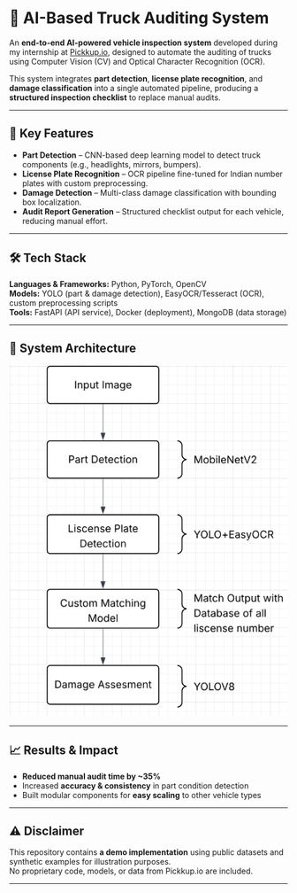 # 🚚 AI-Based Truck Auditing System

An **end-to-end AI-powered vehicle inspection system** developed during my internship at [Pickkup.io](https://pickkup.io), designed to automate the auditing of trucks using Computer Vision (CV) and Optical Character Recognition (OCR).

This system integrates **part detection**, **license plate recognition**, and **damage classification** into a single automated pipeline, producing a **structured inspection checklist** to replace manual audits.

---

## 📌 Key Features
- **Part Detection** – CNN-based deep learning model to detect truck components (e.g., headlights, mirrors, bumpers).
- **License Plate Recognition** – OCR pipeline fine-tuned for Indian number plates with custom preprocessing.
- **Damage Detection** – Multi-class damage classification with bounding box localization.
- **Audit Report Generation** – Structured checklist output for each vehicle, reducing manual effort.

---

## 🛠️ Tech Stack
**Languages & Frameworks:** Python, PyTorch, OpenCV  
**Models:** YOLO (part & damage detection), EasyOCR/Tesseract (OCR), custom preprocessing scripts  
**Tools:** FastAPI (API service), Docker (deployment), MongoDB (data storage)  

---

## 🧠 System Architecture

![Architecture](system_architecture.png)


---

## 📈 Results & Impact
- **Reduced manual audit time by ~35%**
- Increased **accuracy & consistency** in part condition detection
- Built modular components for **easy scaling** to other vehicle types

---

## ⚠️ Disclaimer
This repository contains **a demo implementation** using public datasets and synthetic examples for illustration purposes.  
No proprietary code, models, or data from Pickkup.io are included.

---

